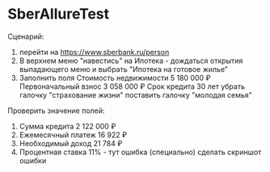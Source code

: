 # SberAllureTest
Сценарий:
1) перейти на https://www.sberbank.ru/person
2) В верхнем меню "навестись" на Ипотека - дождаться
открытия выпадающего меню и выбрать "Ипотека на
готовое жилье"
3) Заполнить поля
Стоимость недвижимости 5 180 000 ₽
Первоначальный взнос 3 058 000 ₽
Срок кредита 30 лет
убрать галочку "страхование жизни"
поставить галочку "молодая семья"

Проверить значение полей:
1. Сумма кредита
   2 122 000 ₽
2. Ежемесячный платеж
   16 922 ₽
3. Необходимый доход
   21 784 ₽
4. Процентная ставка
   11% - тут ошибка (специально)
   сделать скриншот ошибки
